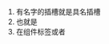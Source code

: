 1. 有名字的插槽就是具名插槽
2. 也就是<slot name="n1"></slot>
3. 在组件标签或者<template>标签上，写上 v-slot:n1 就可以实现具名绑定
4. 值得说的是，在 <template>标签 内还可以写 <template>标签 浏览器会自动识别删除
5. 默认插槽也有名字，只不过这个名字是 default
6. 语法糖：直接写 #n1 而不是 v-slot:n1
